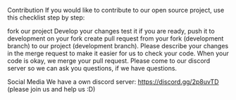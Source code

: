 Contribution
If you would like to contribute to our open source project, use this checklist step by step:

fork our project
Develop your changes
test it
if you are ready, push it to development on your fork
create pull request from your fork (development branch) to our project (development branch). Please describe your changes in the merge request to make it easier for us to check your code. When your code is okay, we merge your pull request.
Please come to our discord server so we can ask you questions, if we have questions.

Social Media
We have a own discord server: https://discord.gg/2p8uvTD (please join us and help us :D)
